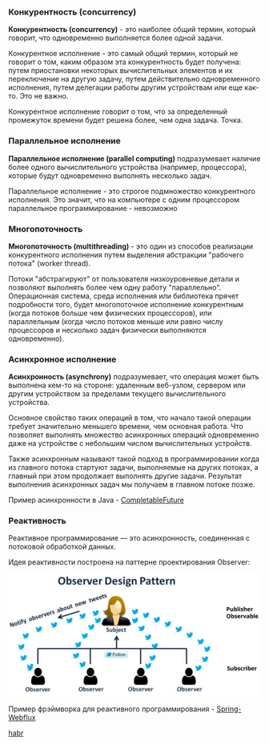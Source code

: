 ### Конкурентность (concurrency)
**Конкурентность (concurrency)** - это наиболее общий термин, который говорит, что одновременно выполняется более одной задачи. 

Конкурентное исполнение - это самый общий термин, который не говорит о том, каким образом эта конкурентность будет получена: путем приостановки некоторых вычислительных элементов и их переключение на другую задачу, путем действительно одновременного исполнения, путем делегации работы другим устройствам или еще как-то. Это не важно.

Конкурентное исполнение говорит о том, что за определенный промежуток времени будет решена более, чем одна задача. Точка.

### Параллельное исполнение
**Параллельное исполнение (parallel computing)** подразумевает наличие более одного вычислительного устройства (например, процессора), которые будут одновременно выполнять несколько задач.

Параллельное исполнение - это строгое подмножество конкурентного исполнения. Это значит, что на компьютере с одним процессором параллельное программирование - невозможно

### Многопоточность
**Многопоточность (multithreading)** - это один из способов реализации конкурентного исполнения путем выделения абстракции "рабочего потока" (worker thread).

Потоки "абстрагируют" от пользователя низкоуровневые детали и позволяют выполнять более чем одну работу "параллельно". Операционная система, среда исполнения или библиотека прячет подробности того, будет многопоточное исполнение конкурентным (когда потоков больше чем физических процессоров), или параллельным (когда число потоков меньше или равно числу процессоров и несколько задач физически выполняются одновременно).

### Асинхронное исполнение
**Асинхронность (asynchrony)** подразумевает, что операция может быть выполнена кем-то на стороне: удаленным веб-узлом, сервером или другим устройством за пределами текущего вычислительного устройства.

Основное свойство таких операций в том, что начало такой операции требует значительно меньшего времени, чем основная работа. Что позволяет выполнять множество асинхронных операций одновременно даже на устройстве с небольшим числом вычислительных устройств.

Также асинхронным называют такой подход в программировании когда из главного потока стартуют задачи, выполняемые на других потоках, а главный при этом продолжает выполнять другие задачи.
Результат выполнения асинхронных задач мы получаем в главном потоке позже.

Пример асинхронности в Java - [CompletableFuture](java.md#CompletableFuture)

### Реактивность
Реактивное программирование — это асинхронность, соединенная с потоковой обработкой данных.

Идея реактивности построена на паттерне проектирования Observer:

![reactive.png](resources/reactive.png)

Пример фрэймворка для реактивного программирования - [Spring-Webflux](spring_hibernate.md#Spring-Webflux)

[habr](https://habr.com/ru/company/oleg-bunin/blog/545702/)